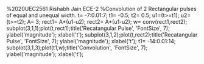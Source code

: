 %2020UEC2561 Rishabh Jain ECE-2
%Convolution of 2 Rectangular pulses of equal and unequal width.
t= -7:0.01:7;
t1= -0.5;
t2= 0.5;
u1=(t>=t1);
u2=(t>=t2);
A= 3;
rect1= A*(u1-u2);
rect2= A*(u1-u2);
w= conv(rect1,rect2);
subplot(3,1,1);plot(t,rect1);title('Recatangular Pulse',
'FontSize', 7);
ylabel('magnitude');
xlabel('t');
subplot(3,1,2);plot(t,rect2);title('Recatangular Pulse',
'FontSize', 7);
ylabel('magnitude');
xlabel('t');
t1= -14:0.01:14;
subplot(3,1,3);plot(t1,w);title('Convolution', 'FontSize', 7);
ylabel('magnitude');
xlabel('t');
